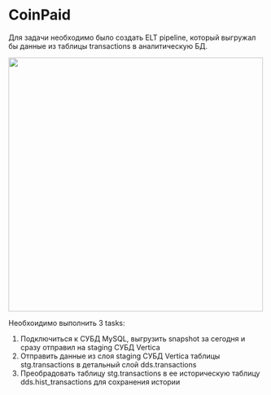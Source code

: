 # CoinPaid

Для задачи необходимо было создать ELT pipeline, который выгружал бы данные из таблицы transactions в аналитическую БД.


<img src="https://user-images.githubusercontent.com/86730222/218435246-e09caa21-20f7-4fbe-bd7c-58993092b843.png" width="500" />

Необхоидимо выполнить 3 tasks:

1) Подключиться к СУБД MySQL, выгрузить snapshot за сегодня и сразу отправил на staging СУБД Vertica
2) Отправить данные из слоя staging СУБД Vertica таблицы stg.transactions в детальный слой dds.transactions
3) Преобрадовать таблицу stg.transactions в ее историческую таблицу dds.hist_transactions для сохранения истории
